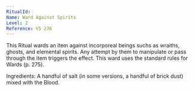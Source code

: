 ```yaml
---
RitualId: 
Name: Ward Against Spirits
Level: 2
Reference: V5 278
---
```

This Ritual wards an item against incorporeal beings suchs as wraiths, ghosts, and elemental spirits. Any attempt by them to manipulate or pass through the item triggers the effect. This ward uses the standard rules for Wards (p. 275).     

Ingredients: A handful of salt (in some versions, a handful of brick dust) mixed with the Blood.